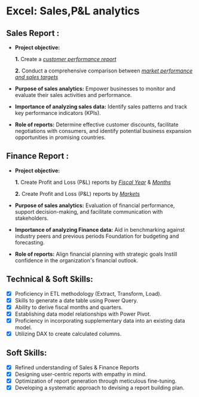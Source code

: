 # Excel: Sales,P&L analytics
## Sales Report :


- **Project objective:** 

    **1.** Create a _[customer performance report](https://github.com/pavankalyan85/Excel-Sales-P-and-L-analytics/blob/main/sales%20Report%20Customer%20wise.pdf)_ 

    **2.** Conduct a comprehensive comparison between _[market performance and sales targets](https://github.com/pavankalyan85/Excel-Sales-P-and-L-analytics/blob/main/Customer%20Vs%20Market%20performance%20Target.pdf)_

- **Purpose of sales analytics:** Empower businesses to monitor and evaluate their sales activities and performance.

- **Importance of analyzing sales data:** Identify sales patterns and track key performance indicators (KPIs).

- **Role of reports:** Determine effective customer discounts, facilitate negotiations with consumers, and identify potential business expansion opportunities in promising countries.


## Finance Report :

- **Project objective:** 

    **1.** Create Profit and Loss (P&L) reports by _[Fiscal Year](https://github.com/pavankalyan85/Excel-Sales-P-and-L-analytics/blob/main/P%26L%20Year.pdf)_ & _[Months](https://github.com/pavankalyan85/Excel-Sales-P-and-L-analytics/blob/main/P%20%26%20L%20Monthly.pdf)_ 

   **2.** Create Profit and Loss (P&L) reports by _[Markets](https://github.com/pavankalyan85/Excel-Sales-P-and-L-analytics/blob/main/P%26L%20Country.pdf)_

- **Purpose of sales analytics:** Evaluation of financial performance, support decision-making, and facilitate communication with stakeholders.

- **Importance of analyzing Finance data:** Aid in benchmarking against industry peers and previous periods Foundation for budgeting and forecasting.

- **Role of reports:** Align financial planning with strategic goals Instill confidence in the organization's financial outlook.


## Technical & Soft Skills:
- [x]	Proficiency in ETL methodology (Extract, Transform, Load).
- [x]	Skills to generate a date table using Power Query.
- [x]	Ability to derive fiscal months and quarters.
- [x]	Establishing data model relationships with Power Pivot.
- [x]	Proficiency in incorporating supplementary data into an existing data model.
- [x]	Utilizing DAX to create calculated columns.

## Soft Skills:
- [x]	Refined understanding of Sales & Finance Reports
- [x]	Designing user-centric reports with empathy in mind.
- [x]	Optimization of report generation through meticulous fine-tuning.
- [x]	Developing a systematic approach to devising a report building plan.
